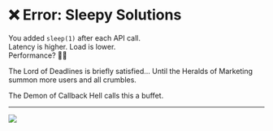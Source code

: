 # ❌ Error: Sleepy Solutions

You added `sleep(1)` after each API call.  
Latency is higher. Load is lower.  
Performance? 🤷‍♂️

The Lord of Deadlines is briefly satisfied...
Until the Heralds of Marketing summon more users and all crumbles.

The Demon of Callback Hell calls this a buffet.

---

<a href="../../start-game.md">
  <img src="https://img.shields.io/badge/The%20Torch%20of%20Debugging%20still%20burns…%20choose%20wisely%20this%20time-slategray?style=for-the-badge"/>
</a>

